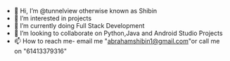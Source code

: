- 👋 Hi, I’m @tunnelview otherwise known as Shibin
- 👀 I’m interested in projects 
- 🌱 I’m currently doing Full Stack Development
- 💞️ I’m looking to collaborate on Python,Java and Android Studio Projects
- 📫 How to reach me- email me "abrahamshibin1@gmail.com"or call me on "61413379316"

<!---
tunnelview/tunnelview is a ✨ special ✨ repository because its `README.md` (this file) appears on your GitHub profile.
You can click the Preview link to take a look at your changes.
--->
